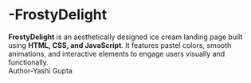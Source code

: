 # -FrostyDelight
**FrostyDelight** is an aesthetically designed ice cream landing page built using **HTML, CSS, and JavaScript**. It features pastel colors, smooth animations, and interactive elements to engage users visually and functionally.
<br>
Author-Yashi Gupta
